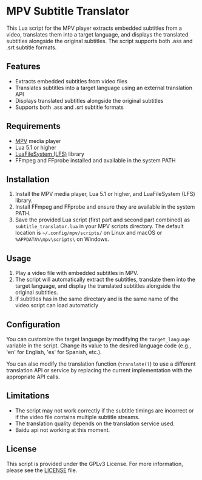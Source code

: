 # MPV Subtitle Translator

This Lua script for the MPV player extracts embedded subtitles from a video, translates them into a target language, and displays the translated subtitles alongside the original subtitles. The script supports both .ass and .srt subtitle formats.

## Features

- Extracts embedded subtitles from video files
- Translates subtitles into a target language using an external translation API
- Displays translated subtitles alongside the original subtitles
- Supports both .ass and .srt subtitle formats

## Requirements

- [MPV](https://mpv.io) media player
- Lua 5.1 or higher
- [LuaFileSystem (LFS)](https://keplerproject.github.io/luafilesystem/) library
- FFmpeg and FFprobe installed and available in the system PATH

## Installation

1. Install the MPV media player, Lua 5.1 or higher, and LuaFileSystem (LFS) library.
2. Install FFmpeg and FFprobe and ensure they are available in the system PATH.
3. Save the provided Lua script (first part and second part combined) as `subtitle_translator.lua` in your MPV scripts directory. The default location is `~/.config/mpv/scripts/` on Linux and macOS or `%APPDATA%\mpv\scripts\` on Windows.

## Usage

1. Play a video file with embedded subtitles in MPV.
2. The script will automatically extract the subtitles, translate them into the target language, and display the translated subtitles alongside the original subtitles.
3. if subtitles has in the same directary and is the same name of the video.script can load automaticly

## Configuration

You can customize the target language by modifying the `target_language` variable in the script. Change its value to the desired language code (e.g., 'en' for English, 'es' for Spanish, etc.).

You can also modify the translation function (`translate()`) to use a different translation API or service by replacing the current implementation with the appropriate API calls.

## Limitations

- The script may not work correctly if the subtitle timings are incorrect or if the video file contains multiple subtitle streams.
- The translation quality depends on the translation service used.
- Baidu api not working at this moment.

## License

This script is provided under the GPLv3 License. For more information, please see the [LICENSE](LICENSE) file.
